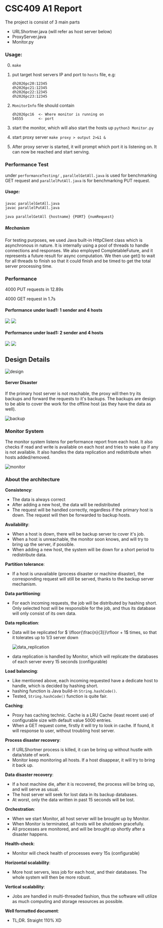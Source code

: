 # CSC409 A1 Report

The project is consist of 3 main parts

- URLShortner.java (will refer as host server below)
- ProxyServer.java
- Monitor.py



### Usage:

0. ```make```

1. put target host servers IP and port to ```hosts``` file, e.g:

   ```
   dh2026pc20:12345
   dh2026pc21:12345
   dh2026pc22:12345
   dh2026pc23:12345
   ```

2. ```MonitorInfo``` file should contain

   ```
   dh2026pc16  <- Where monitor is running on 
   54555       <- port
   ```

3. start the monitor, which will also start the hosts up ```python3 Monitor.py```
4. start proxy server ```make proxy > output 2>&1 &```

5. After proxy server is started, it will prompt which port it is listening on. It can now be reached and start serving.



### Performance Test

under ```performanceTesting/``` , ```parallelGetAll.java``` is used for benchmarking GET request and ```parallelPutAll.java``` is for benchmarking PUT request.

##### Usage:

```bash
javac parallelGetAll.java
javac parallelPutAll.java

java parallelGetAll {hostname} {PORT} {numRequest}
```

##### Mechanism

For testing purposes, we used Java built-in HttpClient class which is asynchronous in nature. It is internally using a pool of threads to handle connections and responses. We also employed CompletableFuture, and it represents a future result for async computation. We then use get() to wait for all threads to finish so that it could finish and be timed to get the total server processing time.



### Performance 

4000 PUT requests in 12.89s

4000 GET request in 1.7s

#### Performance under load1: 1 sender and 4 hosts
![](https://hackmd.io/_uploads/r12Mb3ZZp.png)
![](https://hackmd.io/_uploads/BJr_bhZWa.png)

#### Performance under load1: 2 sender and 4 hosts
![](https://hackmd.io/_uploads/B15Y3hZZ6.png)
![](https://hackmd.io/_uploads/r10JYnWZp.png)



## Design Details

![design](images/design.png)



#### Server Disaster

If the primary host server is not reachable, the proxy will then try its backups and forward the requests to it's backups. The backups are design to be able to cover the work for the offline host (as they have the data as well).

![backup](images/backup.png)





### Monitor System

The monitor system listens for performance report from each host. It also checks if read and write is available on each host and tries to wake up if any is not available. It also handles the data replication and redistribute when hosts added/removed.

![monitor](images/monitor.png)



### About the architecture

**Consistency**:

- The data is always correct
- After adding a new host, the data will be redistributed
- The request will be handled correctly, regardless if the primary host is down. The request will then be forwarded to backup hosts.

**Availability**:

- When a host is down, there will be backup server to cover it's job.
- When a host is unreachable, the monitor soon knows, and will try to bring up the server, if possible.
- When adding a new host, the system will be down for a short period to redistribute data.

**Partition tolerance**:

- If a host is unavailable (process disaster or machine disaster), the corresponding request will still be served, thanks to the backup server mechanism.

**Data partitioning**:

- For each incoming requests, the job will be distributed by hashing short. Only selected host will be responsible for the job, and thus its database will only consist of its own data.

**Data replication**:

- Data will be replicated for $ \lfloor{\frac{n}{3}}\rfloor + 1$ times, so that it tolerates up to 1/3 server down

  ![data_replication](images/data_replication.png)

- data replication is handled by Monitor, which will replicate the databases of each server every 15 seconds (configurable)

**Load balancing**:

- Like mentioned above, each incoming requested have a dedicate host to handle, which is decided by hashing short.
- hashing function is Java build-in ```String.hashCode()```. 
- Tested, ```String.hashCode()``` function is quite fair.

**Caching**:

- Proxy has caching technic. Cache is a LRU Cache (least recent use) of configurable size with default value 5000 entries. 
- When a GET request come, firstly it will try to look in cache. If found, it will response to user, without troubling host server.

**Process disaster recovery**:

- If URLShortner process is killed, it can be bring up without hustle with data/state of work.
- Monitor keep monitoring all hosts. If a host disappear, it will try to bring it back up.

**Data disaster recovery**:

- If a host machine die, after it is recovered, the process will be bring up, and will serve as usual.
- The host server will seek for lost data in its backup databases. 
- At worst, only the data written in past 15 seconds will be lost.

**Orchestration**:

- When we start Monitor, all host server will be brought up by Monitor.
- When Monitor is terminated, all hosts will be shutdown gracefully.
- All processes are monitored, and will be brought up shortly after a disaster happens.

**Health-check**:

- Monitor will check health of processes every 15s (configurable)

**Horizontal scalability**:

- More host servers, less job for each host, and their databases. The whole system will then be more robust.

**Vertical scalability**:

- Jobs are handled in multi-threaded fashion, thus the software will utilize as much computing and storage resources as possible.

**Well formatted document**:

- TL;DR. Straight 110% XD